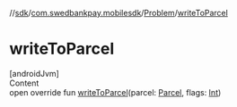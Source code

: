 //[sdk](../../../index.md)/[com.swedbankpay.mobilesdk](../index.md)/[Problem](index.md)/[writeToParcel](write-to-parcel.md)



# writeToParcel  
[androidJvm]  
Content  
open override fun [writeToParcel](write-to-parcel.md)(parcel: [Parcel](https://developer.android.com/reference/kotlin/android/os/Parcel.html), flags: [Int](https://kotlinlang.org/api/latest/jvm/stdlib/kotlin/-int/index.html))  



